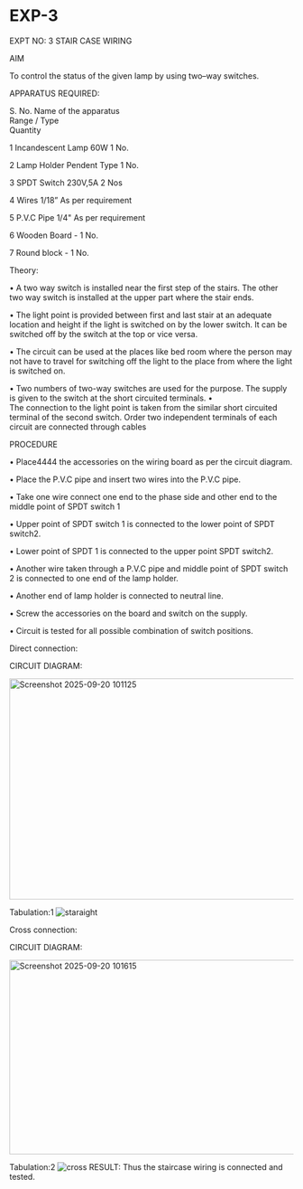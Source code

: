 # EXP-3
EXPT NO: 3				STAIR CASE WIRING                     

 
AIM

 To control the status of the given lamp by using two–way switches. 
 
APPARATUS REQUIRED:

S. No.
Name of the apparatus	
Range / Type	
Quantity

1	Incandescent Lamp	60W	1 No.

2	Lamp Holder	Pendent Type	1 No.

3	SPDT Switch	230V,5A	2 Nos

4	Wires	1/18”	As per requirement

5	P.V.C Pipe	1/4"	As per requirement

6	Wooden Board	-	1 No.

7	Round block	-	1 No.


Theory:

•	A two way switch is installed near the first step of the stairs. The other two way switch is installed at the upper part where the stair ends.

•	The light point is provided between first and last stair at an adequate location and height if the light is switched on by the lower switch. It can be switched off by the switch at the top or vice versa.

•	The circuit can be used at the places like bed room where the person may  not  have  to  travel for switching off the light to the place from where the light is switched on.

•	Two  numbers  of  two-way  switches  are  used  for  the  purpose.  The supply is given to the switch at the short circuited terminals.
•	
The  connection  to  the  light  point  is  taken  from  the  similar  short circuited  terminal  of  the   second  switch.   Order  two  independent terminals of each circuit are connected through  cables

PROCEDURE

•  Place4444 the accessories on the wiring board as per the circuit diagram.

•  Place the P.V.C pipe and insert two wires into the P.V.C pipe.

•	Take one wire connect one end to the phase side and other end to the middle point of SPDT switch 1

•  Upper point of SPDT switch 1 is connected to the lower point of SPDT switch2.

•  Lower point of SPDT 1 is connected to the upper point SPDT switch2.

•	Another wire taken through a P.V.C pipe and middle point of SPDT switch 2 is connected to one end of the lamp holder.

•  Another end of lamp holder is connected to neutral line.

•  Screw the accessories on the board and switch on the supply.

•  Circuit is tested for all possible combination of switch positions.


Direct connection:

CIRCUIT DIAGRAM: 

<img width="1006" height="391" alt="Screenshot 2025-09-20 101125" src="https://github.com/user-attachments/assets/812f7f5d-d64d-4a9f-b173-47af303419fe" />

Tabulation:1
![staraight](https://github.com/user-attachments/assets/2113d5da-2ebd-4599-88fb-c9207c43020b)

Cross connection:

CIRCUIT DIAGRAM:

<img width="925" height="344" alt="Screenshot 2025-09-20 101615" src="https://github.com/user-attachments/assets/69ff3b06-1fc7-49bb-9da1-8f2e1bbf9b17" />

Tabulation:2
![cross](https://github.com/user-attachments/assets/e023e516-1deb-44ed-9b21-7bceae83ded3)
RESULT:
Thus the staircase wiring is connected and tested.
